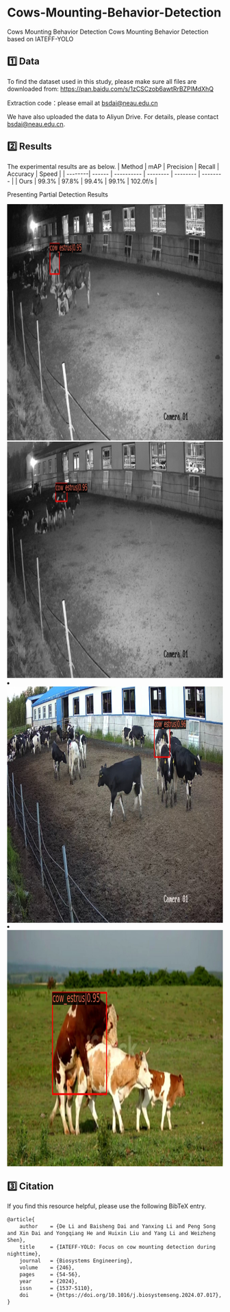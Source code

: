 # Cows-Mounting-Behavior-Detection
Cows Mounting Behavior Detection
Cows Mounting Behavior Detection based on IATEFF-YOLO
##  1️⃣ Data
To find the dataset used in this study, please make sure all files are downloaded from: https://pan.baidu.com/s/1zCSCzob6awtRrBZPlMdXhQ

Extraction code：please email at bsdai@neau.edu.cn

We have also uploaded the data to Aliyun Drive. For details, please contact bsdai@neau.edu.cn.


##  2️⃣ Results
The experimental results are as below.
| Method  |   mAP  |  Precision |   Recall | Accuracy |   Speed  |
| --------| ------ | ---------- | -------- | -------- | -------- |
| Ours    | 99.3%  |   97.8%    |   99.4%  |   99.1%  | 102.0f/s |

Presenting Partial Detection Results
<div align=center>
  <img src="https://github.com/IPCLab-NEAU/Cows-Mounting-Behavior-Detection/blob/main/detection/091.jpg" alt="夜间低光检测结果" width="800" height="550">
</div>
<li style="list-style-type:none;"></li>
<div align=center>
  <img src="https://github.com/IPCLab-NEAU/Cows-Mounting-Behavior-Detection/blob/main/detection/021.jpg" alt="夜间低光检测结果" width="800" height="550">
</div>
<li></li>
<div align=center>
  <img align=center src="https://github.com/IPCLab-NEAU/Cows-Mounting-Behavior-Detection/blob/main/detection/0130.jpg" alt="白天正常光照检测结果" width="800" height="550">
</div>
<li></li>
<div align=center>
  <img src="https://github.com/IPCLab-NEAU/Cows-Mounting-Behavior-Detection/blob/main/detection/00000372.jpg" alt="白天正常光照检测结果" width="800" height="550">
</div>

## 3️⃣ Citation
If you find this resource helpful, please use the following BibTeX entry.
```
@article{
    author    = {De Li and Baisheng Dai and Yanxing Li and Peng Song and Xin Dai and Yongqiang He and Huixin Liu and Yang Li and Weizheng Shen},
    title     = {IATEFF-YOLO: Focus on cow mounting detection during nighttime},
    journal   = {Biosystems Engineering},
    volume    = {246},
    pages     = {54-56},
    year      = {2024},
    issn      = {1537-5110},
    doi       = {https://doi.org/10.1016/j.biosystemseng.2024.07.017},
}
```

